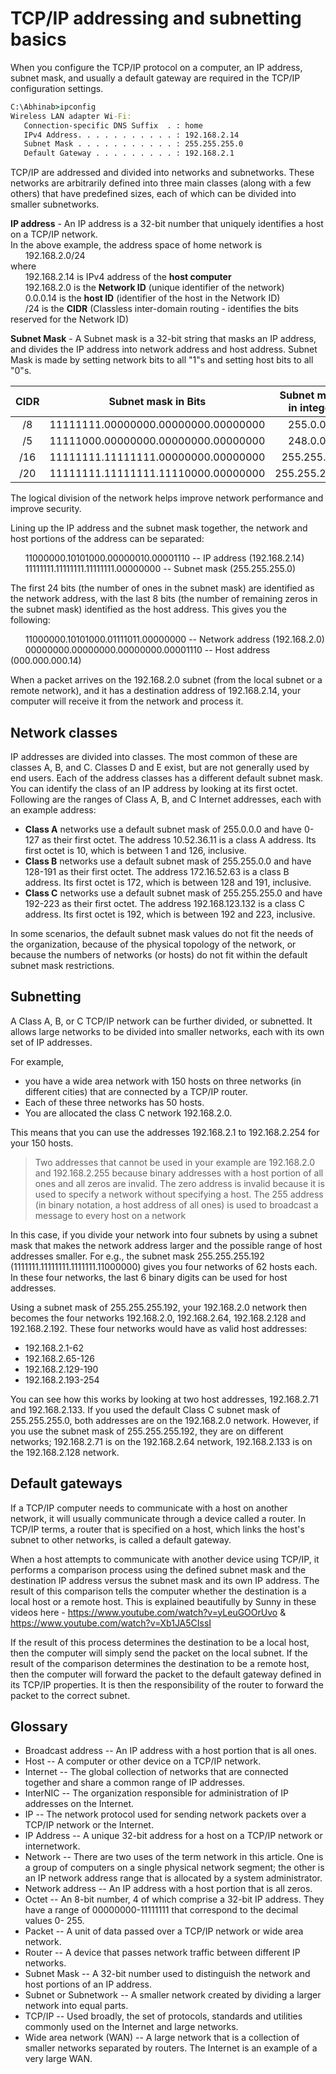 # TCP/IP addressing and subnetting basics

When you configure the TCP/IP protocol on a computer, an IP address, subnet mask, and usually a default gateway are required in the TCP/IP configuration settings.

```cmd
C:\Abhinab>ipconfig
Wireless LAN adapter Wi-Fi:
   Connection-specific DNS Suffix  . : home
   IPv4 Address. . . . . . . . . . . : 192.168.2.14
   Subnet Mask . . . . . . . . . . . : 255.255.255.0
   Default Gateway . . . . . . . . . : 192.168.2.1
```
TCP/IP are addressed and divided into networks and subnetworks. These networks are arbitrarily defined into three main classes (along with a few others) that have predefined sizes, each of which can be divided into smaller subnetworks.

**IP address** - An IP address is a 32-bit number that uniquely identifies a host on a TCP/IP network.  
In the above example, the address space of home network is  
&nbsp;&nbsp;&nbsp;&nbsp;&nbsp;&nbsp;192.168.2.0/24  
where  
&nbsp;&nbsp;&nbsp;&nbsp;&nbsp;&nbsp;192.168.2.14 is IPv4 address of the **host computer**  
&nbsp;&nbsp;&nbsp;&nbsp;&nbsp;&nbsp;192.168.2.0 is the **Network ID** (unique identifier of the network)  
&nbsp;&nbsp;&nbsp;&nbsp;&nbsp;&nbsp;0.0.0.14 is the **host ID** (identifier of the host in the Network ID)  
&nbsp;&nbsp;&nbsp;&nbsp;&nbsp;&nbsp;/24 is the **CIDR** (Classless inter-domain routing - identifies the bits reserved for the Network ID)  

**Subnet Mask** - A Subnet mask is a 32-bit string that masks an IP address, and divides the IP address into network address and host address. Subnet Mask is made by setting network bits to all "1"s and setting host bits to all "0"s.

| CIDR  |           Subnet mask in Bits             | Subnet mask in integer  |
| :----:|:-----------------------------------------:| :----------------------:|
|   /8  |   11111111.00000000.00000000.00000000     |    255.0.0.0            |
|   /5  |   11111000.00000000.00000000.00000000     |    248.0.0.0            |
|   /16 |   11111111.11111111.00000000.00000000     |    255.255.0.0          |
|   /20 |   11111111.11111111.11110000.00000000     |    255.255.240.0        |

The logical division of the network helps improve network performance and improve security.

Lining up the IP address and the subnet mask together, the network and host portions of the address can be separated:
 
&nbsp;&nbsp;&nbsp;&nbsp;&nbsp;&nbsp;11000000.10101000.00000010.00001110 -- IP address (192.168.2.14)  
&nbsp;&nbsp;&nbsp;&nbsp;&nbsp;&nbsp;11111111.11111111.11111111.00000000 -- Subnet mask (255.255.255.0)
 
The first 24 bits (the number of ones in the subnet mask) are identified as the network address, with the last 8 bits (the number of remaining zeros in the subnet mask) identified as the host address. This gives you the following:
 
&nbsp;&nbsp;&nbsp;&nbsp;&nbsp;&nbsp;11000000.10101000.01111011.00000000 -- Network address (192.168.2.0)  
&nbsp;&nbsp;&nbsp;&nbsp;&nbsp;&nbsp;00000000.00000000.00000000.00001110 -- Host address (000.000.000.14)

When a packet arrives on the 192.168.2.0 subnet (from the local subnet or a remote network), and it has a destination address of 192.168.2.14, your computer will receive it from the network and process it.

## Network classes
IP addresses are divided into classes. The most common of these are classes A, B, and C. Classes D and E exist, but are not generally used by end users. Each of the address classes has a different default subnet mask. You can identify the class of an IP address by looking at its first octet. Following are the ranges of Class A, B, and C Internet addresses, each with an example address:
 
* **Class A** networks use a default subnet mask of 255.0.0.0 and have 0-127 as their first octet. The address 10.52.36.11 is a class A address. Its first octet is 10, which is between 1 and 126, inclusive.
* **Class B** networks use a default subnet mask of 255.255.0.0 and have 128-191 as their first octet. The address 172.16.52.63 is a class B address. Its first octet is 172, which is between 128 and 191, inclusive.
* **Class C**  networks use a default subnet mask of 255.255.255.0 and have 192-223 as their first octet. The address 192.168.123.132 is a class C address. Its first octet is 192, which is between 192 and 223, inclusive.

In some scenarios, the default subnet mask values do not fit the needs of the organization, because of the physical topology of the network, or because the numbers of networks (or hosts) do not fit within the default subnet mask restrictions.

## Subnetting
A Class A, B, or C TCP/IP network can be further divided, or subnetted. It allows large networks to be divided into smaller networks, each with its own set of IP addresses. 

For example, 
* you have a wide area network with 150 hosts on three networks (in different cities) that are connected by a TCP/IP router. 
* Each of these three networks has 50 hosts. 
* You are allocated the class C network 192.168.2.0. 

This means that you can use the addresses 192.168.2.1 to 192.168.2.254 for your 150 hosts.

> Two addresses that cannot be used in your example are 192.168.2.0 and 192.168.2.255 because binary addresses with a host portion of all ones and all zeros are invalid. The zero address is invalid because it is used to specify a network without specifying a host. The 255 address (in binary notation, a host address of all ones) is used to broadcast a message to every host on a network

In this case, if you divide your network into four subnets by using a subnet mask that makes the network address larger and the possible range of host addresses smaller. For e.g., the subnet mask 255.255.255.192 (1111111.11111111.1111111.11000000) gives you four networks of 62 hosts each. In these four networks, the last 6 binary digits can be used for host addresses.

Using a subnet mask of 255.255.255.192, your 192.168.2.0 network then becomes the four networks 192.168.2.0, 192.168.2.64, 192.168.2.128 and 192.168.2.192. These four networks would have as valid host addresses:
   * 192.168.2.1-62
   * 192.168.2.65-126
   * 192.168.2.129-190
   * 192.168.2.193-254

You can see how this works by looking at two host addresses, 192.168.2.71 and 192.168.2.133. If you used the default Class C subnet mask of 255.255.255.0, both addresses are on the 192.168.2.0 network. However, if you use the subnet mask of 255.255.255.192, they are on different networks; 192.168.2.71 is on the 192.168.2.64 network, 192.168.2.133 is on the 192.168.2.128 network.

## Default gateways
If a TCP/IP computer needs to communicate with a host on another network, it will usually communicate through a device called a router. In TCP/IP terms, a router that is specified on a host, which links the host's subnet to other networks, is called a default gateway. 

When a host attempts to communicate with another device using TCP/IP, it performs a comparison process using the defined subnet mask and the destination IP address versus the subnet mask and its own IP address. The result of this comparison tells the computer whether the destination is a local host or a remote host. This is explained beautifully by Sunny in these videos here - https://www.youtube.com/watch?v=yLeuGOOrUvo & https://www.youtube.com/watch?v=Xb1JA5CIssI

If the result of this process determines the destination to be a local host, then the computer will simply send the packet on the local subnet. If the result of the comparison determines the destination to be a remote host, then the computer will forward the packet to the default gateway defined in its TCP/IP properties. It is then the responsibility of the router to forward the packet to the correct subnet.

## Glossary
* Broadcast address -- An IP address with a host portion that is all ones.
* Host -- A computer or other device on a TCP/IP network.
* Internet -- The global collection of networks that are connected together and share a common range of IP addresses.
* InterNIC -- The organization responsible for administration of IP addresses on the Internet.
* IP -- The network protocol used for sending network packets over a TCP/IP network or the Internet.
* IP Address -- A unique 32-bit address for a host on a TCP/IP network or internetwork.
* Network -- There are two uses of the term network in this article. One is a group of computers on a single physical network segment; the other is an IP network address range that is allocated by a system administrator.
* Network address -- An IP address with a host portion that is all zeros.
* Octet -- An 8-bit number, 4 of which comprise a 32-bit IP address. They have a range of 00000000-11111111 that correspond to the decimal values 0- 255.
* Packet -- A unit of data passed over a TCP/IP network or wide area network.
* Router -- A device that passes network traffic between different IP networks.
* Subnet Mask -- A 32-bit number used to distinguish the network and host portions of an IP address.
* Subnet or Subnetwork -- A smaller network created by dividing a larger network into equal parts.
* TCP/IP -- Used broadly, the set of protocols, standards and utilities commonly used on the Internet and large networks.
* Wide area network (WAN) -- A large network that is a collection of smaller networks separated by routers. The Internet is an example of a very large WAN.